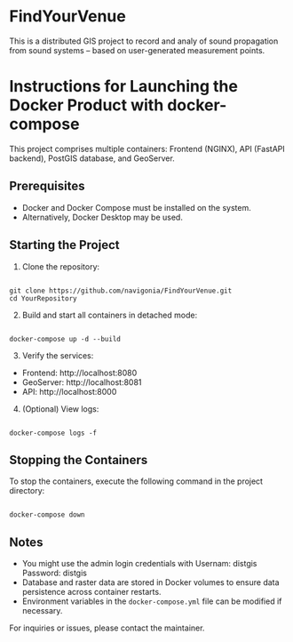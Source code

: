 # FindYourVenue
This is a distributed GIS project to record and analy of sound propagation from sound systems – based on user-generated measurement points.

# Instructions for Launching the Docker Product with docker-compose

This project comprises multiple containers: Frontend (NGINX), API (FastAPI backend), PostGIS database, and GeoServer.

## Prerequisites

- Docker and Docker Compose must be installed on the system.
- Alternatively, Docker Desktop may be used.

## Starting the Project

1. Clone the repository:

```

git clone https://github.com/navigonia/FindYourVenue.git
cd YourRepository

```

2. Build and start all containers in detached mode:

```

docker-compose up -d --build

```

3. Verify the services:

- Frontend: http://localhost:8080
- GeoServer: http://localhost:8081
- API: http://localhost:8000

4. (Optional) View logs:

```

docker-compose logs -f

```

## Stopping the Containers

To stop the containers, execute the following command in the project directory:

```

docker-compose down

```

## Notes

- You might use the admin login credentials with Usernam: distgis Password: distgis
- Database and raster data are stored in Docker volumes to ensure data persistence across container restarts.
- Environment variables in the `docker-compose.yml` file can be modified if necessary.

For inquiries or issues, please contact the maintainer.





